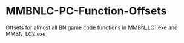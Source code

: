 # MMBNLC-PC-Function-Offsets
Offsets for almost all BN game code functions in MMBN_LC1.exe and MMBN_LC2.exe
